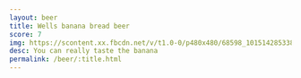 ```yaml
---
layout: beer
title: Wells banana bread beer
score: 7
img: https://scontent.xx.fbcdn.net/v/t1.0-0/p480x480/68598_10151428533853745_1576633844_n.jpg?oh=20d72379b3c1c387134115e0fd8e7828&oe=58C09B81
desc: You can really taste the banana
permalink: /beer/:title.html
---
```

